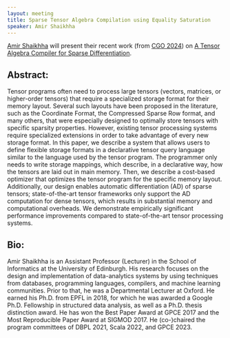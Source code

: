 ```yaml
---
layout: meeting
title: Sparse Tensor Algebra Compilation using Equality Saturation
speaker: Amir Shaikhha
---
```


[Amir Shaikhha](https://amirsh.github.io/)
 will present their recent work (from [CGO 2024](https://conf.researchr.org/info/cgo-2024/accepted-papers))
 on [A Tensor Algebra Compiler for Sparse Differentiation](https://arxiv.org/pdf/2303.07030.pdf).

## Abstract:
Tensor programs often need to process large tensors (vectors, matrices, or higher-order tensors) that require a specialized storage format for their memory layout. Several such layouts have been proposed in the literature, such as the Coordinate Format, the Compressed Sparse Row format, and many others, that were especially designed to optimally store tensors with specific sparsity properties. However, existing tensor processing systems require specialized extensions in order to take advantage of every new storage format. In this paper, we describe a system that allows users to define flexible storage formats in a declarative tensor query language similar to the language used by the tensor program. The programmer only needs to write storage mappings, which describe, in a declarative way, how the tensors are laid out in main memory. Then, we describe a cost-based optimizer that optimizes the tensor program for the specific memory layout. Additionally, our design enables automatic differentiation (AD) of sparse tensors; state-of-the-art tensor frameworks only support the AD computation for dense tensors, which results in substantial memory and computational overheads. We demonstrate empirically significant performance improvements compared to state-of-the-art tensor processing systems.

## Bio:
Amir Shaikhha is an Assistant Professor (Lecturer) in the School of Informatics at the University of Edinburgh. His research focuses on the design and implementation of data-analytics systems by using techniques from databases, programming languages, compilers, and machine learning communities. Prior to that, he was a Departmental Lecturer at Oxford. He earned his Ph.D. from EPFL in 2018, for which he was awarded a Google Ph.D. Fellowship in structured data analysis, as well as a Ph.D. thesis distinction award. He has won the Best Paper Award at GPCE 2017 and the Most Reproducible Paper Award at SIGMOD 2017. He (co-)chaired the program committees of DBPL 2021, Scala 2022, and GPCE 2023.
